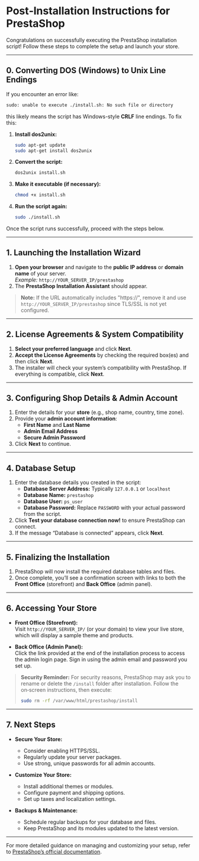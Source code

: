 # Post‑Installation Instructions for PrestaShop

Congratulations on successfully executing the PrestaShop installation script! Follow these steps to complete the setup and launch your store.

---

## 0. Converting DOS (Windows) to Unix Line Endings

If you encounter an error like:

```bash
sudo: unable to execute ./install.sh: No such file or directory
```

this likely means the script has Windows-style **CRLF** line endings. To fix this:

1. **Install dos2unix:**
   ```bash
   sudo apt-get update
   sudo apt-get install dos2unix
   ```
2. **Convert the script:**
   ```bash
   dos2unix install.sh
   ```
3. **Make it executable (if necessary):**
   ```bash
   chmod +x install.sh
   ```
4. **Run the script again:**
   ```bash
   sudo ./install.sh
   ```

Once the script runs successfully, proceed with the steps below.

---

## 1. Launching the Installation Wizard

1. **Open your browser** and navigate to the **public IP address** or **domain name** of your server.  
   *Example:* `http://YOUR_SERVER_IP/prestashop`
2. The **PrestaShop Installation Assistant** should appear.

> **Note:** If the URL automatically includes "https://", remove it and use `http://YOUR_SERVER_IP/prestashop` since TLS/SSL is not yet configured.

---

## 2. License Agreements & System Compatibility

1. **Select your preferred language** and click **Next**.
2. **Accept the License Agreements** by checking the required box(es) and then click **Next**.
3. The installer will check your system’s compatibility with PrestaShop. If everything is compatible, click **Next**.

---

## 3. Configuring Shop Details & Admin Account

1. Enter the details for your **store** (e.g., shop name, country, time zone).
2. Provide your **admin account information**:
   - **First Name** and **Last Name**
   - **Admin Email Address**
   - **Secure Admin Password**
3. Click **Next** to continue.

---

## 4. Database Setup

1. Enter the database details you created in the script:
   - **Database Server Address:** Typically `127.0.0.1` or `localhost`
   - **Database Name:** `prestashop`
   - **Database User:** `ps_user`
   - **Database Password:** Replace `PASSWORD` with your actual password from the script.
2. Click **Test your database connection now!** to ensure PrestaShop can connect.
3. If the message “Database is connected” appears, click **Next**.

---

## 5. Finalizing the Installation

1. PrestaShop will now install the required database tables and files.
2. Once complete, you’ll see a confirmation screen with links to both the **Front Office** (storefront) and **Back Office** (admin panel).

---

## 6. Accessing Your Store

- **Front Office (Storefront):**  
  Visit `http://YOUR_SERVER_IP/` (or your domain) to view your live store, which will display a sample theme and products.

- **Back Office (Admin Panel):**  
  Click the link provided at the end of the installation process to access the admin login page. Sign in using the admin email and password you set up.

> **Security Reminder:** For security reasons, PrestaShop may ask you to rename or delete the `/install` folder after installation. Follow the on‑screen instructions, then execute:
> ```bash
> sudo rm -rf /var/www/html/prestashop/install
> ```

---

## 7. Next Steps

- **Secure Your Store:**  
  - Consider enabling HTTPS/SSL.
  - Regularly update your server packages.
  - Use strong, unique passwords for all admin accounts.

- **Customize Your Store:**  
  - Install additional themes or modules.
  - Configure payment and shipping options.
  - Set up taxes and localization settings.

- **Backups & Maintenance:**  
  - Schedule regular backups for your database and files.
  - Keep PrestaShop and its modules updated to the latest version.

---

For more detailed guidance on managing and customizing your setup, refer to [PrestaShop’s official documentation](https://docs.prestashop.com/).
